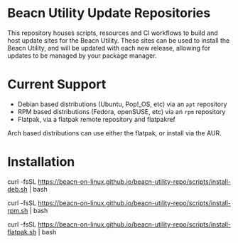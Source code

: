 # Beacn Utility Update Repositories

This repository houses scripts, resources and CI workflows to build and host update sites
for the Beacn Utility. These sites can be used to install the Beacn Utility, and will be
updated with each new release, allowing for updates to be managed by your package manager.

# Current Support

* Debian based distributions (Ubuntu, Pop!_OS, etc) via an `apt` repository
* RPM based distributions (Fedora, openSUSE, etc) via an `rpm` repository
* Flatpak, via a flatpak remote repository and flatpakref

Arch based distributions can use either the flatpak, or install via the AUR.


# Installation
curl -fsSL https://beacn-on-linux.github.io/beacn-utility-repo/scripts/install-deb.sh | bash


curl -fsSL https://beacn-on-linux.github.io/beacn-utility-repo/scripts/install-rpm.sh | bash


curl -fsSL https://beacn-on-linux.github.io/beacn-utility-repo/scripts/install-flatpak.sh | bash

